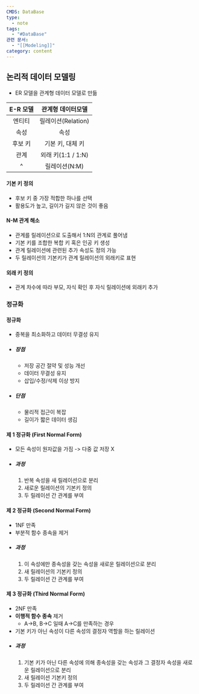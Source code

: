 ```yaml
---
CMDS: DataBase
type:
  - note
tags:
  - "#DataBase"
관련 문서:
  - "[[Modeling]]"
category: content
---
```

## 논리적 데이터 모델링
- ER 모델을 관계형 데이터 모델로 만듦

| E-R 모델 |    관계형 데이터모델    |
| :----: | :-------------: |
|  엔티티   | 릴레이션(Relation)  |
|   속성   |       속성        |
|  후보 키  |   기본 키, 대체 키    |
|   관계   | 외래 키(1:1 / 1:N) |
|   ^    |    릴레이션(N:M)    |
#### 기본 키 정의
- 후보 키 중 가장 적합한 하나를 선택
- 활용도가 높고, 길이가 길지 않은 것이 좋음
#### N-M 관계 해소
- 관계를 릴레이션으로 도출해서 1:N의 관계로 풀어냄
- 기본 키를 조합한 복합 키 혹은 인공 키 생성
- 관계 릴레이션에 관련된 추가 속성도 정의 가능
- 두 릴레이션의 기본키가 관계 릴레이션의 외래키로 표현
#### 외래 키 정의
- 관계 차수에 따라 부모, 자식 확인 후 자식 릴레이션에 외래키 추가

### 정규화
#### 정규화
- 중복을 최소화하고 데이터 무결성 유지
- ##### 장점
	- 저장 공간 절약 및 성능 개선
	- 데이터 무결성 유지
	- 삽입/수정/삭제 이상 방지
- ##### 단점
	- 물리적 접근이 복잡
	- 길이가 짧은 데이터 생김
#### 제 1 정규화 (First Normal Form)
- 모든 속성이 원자값을 가짐 -> 다중 값 저장 X
- ##### 과정
	1. 반복 속성을 새 릴레이션으로 분리
	2. 새로운 릴레이션의 기본키 정의
	3. 두 릴레이션 간 관계를 부여

#### 제 2 정규화 (Second Normal Form)
- 1NF 만족
- 부분적 함수 종속을 제거
- ##### 과정
	1. 이 속성에만 종속성을 갖는 속성을 새로운 릴레이션으로 분리
	2. 새 릴레이션의 기본키 정의
	3. 두 릴레이션 간 관계를 부여

#### 제 3 정규화 (Third Normal Form)
- 2NF 만족
- **이행적 함수 종속** 제거
	- A->B, B->C 일때 A->C를 만족하는 경우
- 기본 키가 아닌 속성이 다른 속성의 결정자 역할을 하는 릴레이션
- ##### 과정
	1. 기본 키가 아닌 다른 속성에 의해 종속성을 갖는 속성과 그 결정자 속성을 새로운 릴레이션으로 분리
	2. 새 릴레이션 기본키 정의
	3. 두 릴레이션 간 관계를 부여

